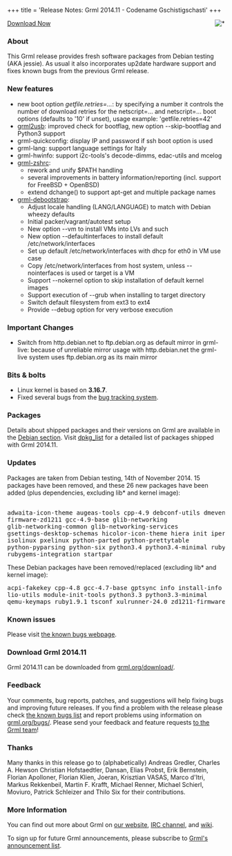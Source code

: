 +++
title = 'Release Notes: Grml 2014.11 - Codename Gschistigschasti'
+++

<p><a href="/screenshots/"><img align="right" style="margin-left: 20px;
border: 0" src="/screenshots/grml_2014.11.jpg" alt="*" /></a></p>

<p><a href="/download/">Download Now</a></p>

<h3>About</h3>

<p>This Grml release provides fresh software packages from Debian
testing (AKA jessie). As usual it also incorporates up2date hardware
support and fixes known bugs from the previous Grml
release.</p>

<h3>New features</h3>

<ul>

<li>new boot option <em>getfile.retries=...</em>: by specifying a number it controls the number of download retries for the netscript=... and netscript=... boot options (defaults to '10' if unset), usage example: 'getfile.retries=42'

<li><a href="/grml2usb/">grml2usb</a>: improved check for bootflag, new option --skip-bootflag and Python3 support

<li>grml-quickconfig: display IP and password if ssh boot option is used

<li>grml-lang: support language settings for Italy

<li>grml-hwinfo: support i2c-tools's decode-dimms, edac-utils and mcelog

<li><a href="/zsh/">grml-zshrc</a>:

<ul>
<li>rework and unify $PATH handling
<li>several improvements in battery information/reporting (incl. support for FreeBSD + OpenBSD)
<li>extend dchange() to support apt-get and multiple package names
</ul>

</li>

<li><a href="/grml-debootstrap/">grml-debootstrap</a>:

<ul>
<li>Adjust locale handling (LANG/LANGUAGE) to match with Debian wheezy defaults
<li>Initial packer/vagrant/autotest setup
<li>New option --vm to install VMs into LVs and such
<li>New option --defaultinterfaces to install default /etc/network/interfaces
<li>Set up default /etc/network/interfaces with dhcp for eth0 in VM use case
<li>Copy /etc/network/interfaces from host system, unless --nointerfaces is used or target is a VM
<li>Support --nokernel option to skip installation of default kernel images
<li>Support execution of --grub when installing to target directory
<li>Switch default filesystem from ext3 to ext4
<li>Provide --debug option for very verbose execution
</ul>

</li>

</ul>

<h3>Important Changes</h3>

<ul>

<li>Switch from http.debian.net to ftp.debian.org as default mirror in grml-live: because of unreliable mirror usage with http.debian.net the grml-live system uses ftp.debian.org as its main mirror

</ul>

<h3>Bits &amp; bolts</h3>

<ul>
<li>Linux kernel is based on <b>3.16.7</b>.</li>
<li>Fixed several bugs from the <a href="http://bts.grml.org/grml/">bug tracking system</a>.</li>
</ul>

<h3>Packages</h3>

<p>Details about shipped packages and their versions on Grml are
available in the <a href="/files/#debian">Debian section</a>. Visit
<a href="/files/grml64-full_2014.11/dpkg.list">dpkg_list</a> for a
detailed list of packages shipped with Grml 2014.11.</p>

<h3>Updates</h3>

<p>Packages are taken from Debian testing, 14th of November
2014. 15 packages have been removed, and these 26 new packages
have been added (plus dependencies, excluding lib* and kernel image):</p>

<pre class="rahmen">

adwaita-icon-theme augeas-tools cpp-4.9 debconf-utils dmeventd
firmware-zd1211 gcc-4.9-base glib-networking
glib-networking-common glib-networking-services
gsettings-desktop-schemas hicolor-icon-theme hiera init iperf
isolinux pxelinux python-parted python-prettytable
python-pyparsing python-six python3.4 python3.4-minimal ruby2.1
rubygems-integration startpar
</pre>

<p>These Debian packages have been removed/replaced (excluding lib* and kernel image):</p>

<pre class="rahmen">
acpi-fakekey cpp-4.8 gcc-4.7-base gptsync info install-info
lio-utils module-init-tools python3.3 python3.3-minimal
qemu-keymaps ruby1.9.1 tsconf xulrunner-24.0 zd1211-firmware
</pre>

<h3>Known issues</h3>

<p>Please visit <a href="/bugs/known/">the known bugs webpage</a>.</p>

<h3>Download Grml 2014.11</h3>

<p>Grml 2014.11 can be downloaded from
<a href="/download/">grml.org/download/</a>.</p>

<h3>Feedback</h3>

<p>Your comments, bug reports, patches, and suggestions will help
fixing bugs and improving future releases. If you find a problem with
the release please check <a
href="/bugs/known/">the known bugs list</a> and report problems using information on <a
href="/bugs/">grml.org/bugs/</a>. Please send your feedback and
feature requests <a href="/contact/">to the Grml team</a>!</p>

<h3 id="thanks">Thanks</h3>

<p>Many thanks in this release go to (alphabetically)
Andreas Gredler,
Charles A. Hewson
Christian Hofstaedtler,
Dansan,
Elias Probst,
Erik Bernstein,
Florian Apolloner,
Florian Klien,
Joeran,
Krisztian VASAS,
Marco d'Itri,
Markus Rekkenbeil,
Martin F. Krafft,
Michael Renner,
Michael Schierl,
Moviuro,
Patrick Schleizer and
Thilo Six
for their contributions.</p>

<h3>More Information</h3>

<p>You can find out more about Grml on <a href="/">our website</a>, <a
href="/contact/#irc">IRC channel</a>, and <a
href="http://wiki.grml.org/">wiki</a>.

<p>To sign up for future Grml announcements, please subscribe to <a
href="http://ml.grml.org/postorius/lists/grml-announce.ml.grml.org">Grml's
announcement list</a>.</p>
